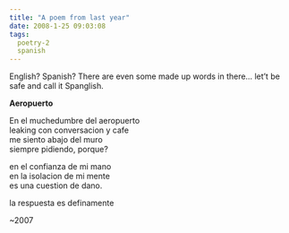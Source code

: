 ```yaml
---
title: "A poem from last year"
date: 2008-1-25 09:03:08
tags:
  poetry-2
  spanish
---
```



English? Spanish? There are even some made up words in there… let’t be safe and call it Spanglish.

**Aeropuerto**

En el muchedumbre del aeropuerto  
 leaking con conversacion y cafe  
 me siento abajo del muro  
 siempre pidiendo, porque?

en el confianza de mi mano  
 en la isolacion de mi mente  
 es una cuestion de dano.

la respuesta es definamente

~2007


